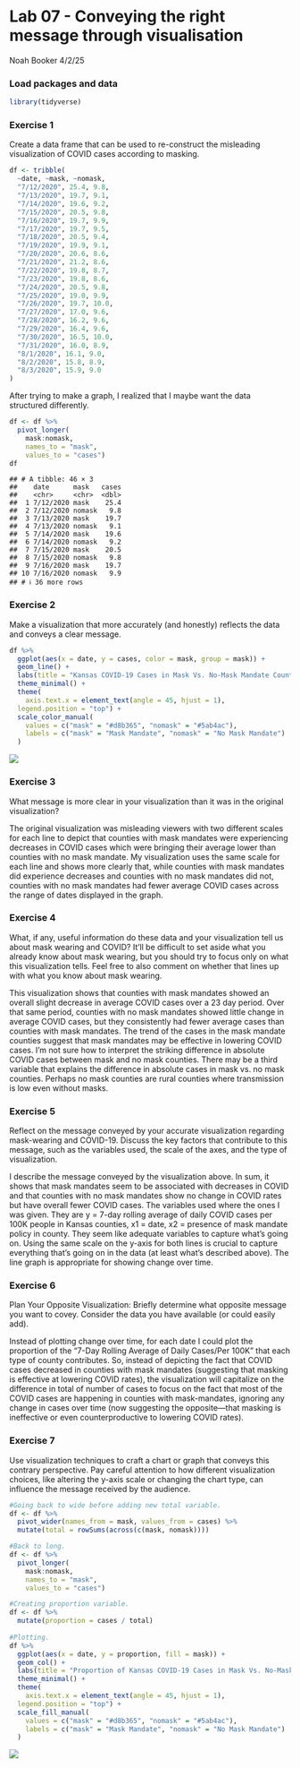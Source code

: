 Lab 07 - Conveying the right message through visualisation
================
Noah Booker
4/2/25

### Load packages and data

``` r
library(tidyverse) 
```

### Exercise 1

Create a data frame that can be used to re-construct the misleading
visualization of COVID cases according to masking.

``` r
df <- tribble(
  ~date, ~mask, ~nomask,
  "7/12/2020", 25.4, 9.8,
  "7/13/2020", 19.7, 9.1,
  "7/14/2020", 19.6, 9.2,
  "7/15/2020", 20.5, 9.8,
  "7/16/2020", 19.7, 9.9,
  "7/17/2020", 19.7, 9.5,
  "7/18/2020", 20.5, 9.4,
  "7/19/2020", 19.9, 9.1,
  "7/20/2020", 20.6, 8.6,
  "7/21/2020", 21.2, 8.6,
  "7/22/2020", 19.8, 8.7,
  "7/23/2020", 19.8, 8.6,
  "7/24/2020", 20.5, 9.8,
  "7/25/2020", 19.0, 9.9,
  "7/26/2020", 19.7, 10.0,
  "7/27/2020", 17.0, 9.6,
  "7/28/2020", 16.2, 9.6,
  "7/29/2020", 16.4, 9.6,
  "7/30/2020", 16.5, 10.0,
  "7/31/2020", 16.0, 8.9,
  "8/1/2020", 16.1, 9.0,
  "8/2/2020", 15.8, 8.9,
  "8/3/2020", 15.9, 9.0
)
```

After trying to make a graph, I realized that I maybe want the data
structured differently.

``` r
df <- df %>% 
  pivot_longer(
    mask:nomask, 
    names_to = "mask", 
    values_to = "cases")
df
```

    ## # A tibble: 46 × 3
    ##    date      mask   cases
    ##    <chr>     <chr>  <dbl>
    ##  1 7/12/2020 mask    25.4
    ##  2 7/12/2020 nomask   9.8
    ##  3 7/13/2020 mask    19.7
    ##  4 7/13/2020 nomask   9.1
    ##  5 7/14/2020 mask    19.6
    ##  6 7/14/2020 nomask   9.2
    ##  7 7/15/2020 mask    20.5
    ##  8 7/15/2020 nomask   9.8
    ##  9 7/16/2020 mask    19.7
    ## 10 7/16/2020 nomask   9.9
    ## # ℹ 36 more rows

### Exercise 2

Make a visualization that more accurately (and honestly) reflects the
data and conveys a clear message.

``` r
df %>% 
  ggplot(aes(x = date, y = cases, color = mask, group = mask)) +
  geom_line() +
  labs(title = "Kansas COVID-19 Cases in Mask Vs. No-Mask Mandate Counties", subtitle = "Source: Kansasa Dept. of Health and Environment", y = "7-Day Rolling Average of Daily Cases Per 100K", x = NULL, color = "County Policy") +
  theme_minimal() +
  theme(
    axis.text.x = element_text(angle = 45, hjust = 1),
  legend.position = "top") +
  scale_color_manual(
    values = c("mask" = "#d8b365", "nomask" = "#5ab4ac"),
    labels = c("mask" = "Mask Mandate", "nomask" = "No Mask Mandate")
  )
```

![](lab-07_files/figure-gfm/plot-1.png)<!-- -->

### Exercise 3

What message is more clear in your visualization than it was in the
original visualization?

The original visualization was misleading viewers with two different
scales for each line to depict that counties with mask mandates were
experiencing decreases in COVID cases which were bringing their average
lower than counties with no mask mandate. My visualization uses the same
scale for each line and shows more clearly that, while counties with
mask mandates did experience decreases and counties with no mask
mandates did not, counties with no mask mandates had fewer average COVID
cases across the range of dates displayed in the graph.

### Exercise 4

What, if any, useful information do these data and your visualization
tell us about mask wearing and COVID? It’ll be difficult to set aside
what you already know about mask wearing, but you should try to focus
only on what this visualization tells. Feel free to also comment on
whether that lines up with what you know about mask wearing.

This visualization shows that counties with mask mandates showed an
overall slight decrease in average COVID cases over a 23 day period.
Over that same period, counties with no mask mandates showed little
change in average COVID cases, but they consistently had fewer average
cases than counties with mask mandates. The trend of the cases in the
mask mandate counties suggest that mask mandates may be effective in
lowering COVID cases. I’m not sure how to interpret the striking
difference in absolute COVID cases between mask and no mask counties.
There may be a third variable that explains the difference in absolute
cases in mask vs. no mask counties. Perhaps no mask counties are rural
counties where transmission is low even without masks.

### Exercise 5

Reflect on the message conveyed by your accurate visualization regarding
mask-wearing and COVID-19. Discuss the key factors that contribute to
this message, such as the variables used, the scale of the axes, and the
type of visualization.

I describe the message conveyed by the visualization above. In sum, it
shows that mask mandates seem to be associated with decreases in COVID
and that counties with no mask mandates show no change in COVID rates
but have overall fewer COVID cases. The variables used where the ones I
was given. They are y = 7-day rolling average of daily COVID cases per
100K people in Kansas counties, x1 = date, x2 = presence of mask mandate
policy in county. They seem like adequate variables to capture what’s
going on. Using the same scale on the y-axis for both lines is crucial
to capture everything that’s going on in the data (at least what’s
described above). The line graph is appropriate for showing change over
time.

### Exercise 6

Plan Your Opposite Visualization: Briefly determine what opposite
message you want to covey. Consider the data you have available (or
could easily add).

Instead of plotting change over time, for each date I could plot the
proportion of the “7-Day Rolling Average of Daily Cases/Per 100K” that
each type of county contributes. So, instead of depicting the fact that
COVID cases decreased in counties with mask mandates (suggesting that
masking is effective at lowering COVID rates), the visualization will
capitalize on the difference in total of number of cases to focus on the
fact that most of the COVID cases are happening in counties with
mask-mandates, ignoring any change in cases over time (now suggesting
the opposite—that masking is ineffective or even counterproductive to
lowering COVID rates).

### Exercise 7

Use visualization techniques to craft a chart or graph that conveys this
contrary perspective. Pay careful attention to how different
visualization choices, like altering the y-axis scale or changing the
chart type, can influence the message received by the audience.

``` r
#Going back to wide before adding new total variable.
df <- df %>%
  pivot_wider(names_from = mask, values_from = cases) %>% 
  mutate(total = rowSums(across(c(mask, nomask))))

#Back to long.
df <- df %>% 
  pivot_longer(
    mask:nomask, 
    names_to = "mask", 
    values_to = "cases")

#Creating proportion variable.
df <- df %>%
  mutate(proportion = cases / total)
  
#Plotting.
df %>% 
  ggplot(aes(x = date, y = proportion, fill = mask)) +
  geom_col() +
  labs(title = "Proportion of Kansas COVID-19 Cases in Mask Vs. No-Mask Mandate Counties", subtitle = "Source: Kansasa Dept. of Health and Environment", y = "Proportion of 7-Day Rolling Average of Daily Cases Per 100K", x = NULL, fill = "County Policy") +
  theme_minimal() +
  theme(
    axis.text.x = element_text(angle = 45, hjust = 1),
  legend.position = "top") +
  scale_fill_manual(
    values = c("mask" = "#d8b365", "nomask" = "#5ab4ac"),
    labels = c("mask" = "Mask Mandate", "nomask" = "No Mask Mandate")
  )
```

![](lab-07_files/figure-gfm/plot2-1.png)<!-- -->
